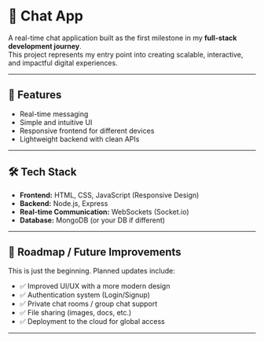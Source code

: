 # 💬 Chat App  

A real-time chat application built as the first milestone in my **full-stack development journey**.  
This project represents my entry point into creating scalable, interactive, and impactful digital experiences.  

---

## 🚀 Features  
- Real-time messaging  
- Simple and intuitive UI  
- Responsive frontend for different devices  
- Lightweight backend with clean APIs  

---

## 🛠️ Tech Stack  
- **Frontend:** HTML, CSS, JavaScript (Responsive Design)  
- **Backend:** Node.js, Express  
- **Real-time Communication:** WebSockets (Socket.io)  
- **Database:** MongoDB (or your DB if different)  

---

## 🌱 Roadmap / Future Improvements  
This is just the beginning. Planned updates include:  
- ✅ Improved UI/UX with a more modern design  
- ✅ Authentication system (Login/Signup)  
- ✅ Private chat rooms / group chat support  
- ✅ File sharing (images, docs, etc.)  
- ✅ Deployment to the cloud for global access  

---
